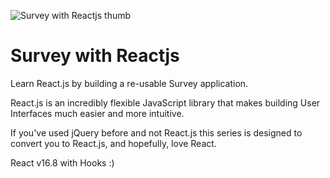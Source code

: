 ![Survey with Reactjs thumb](https://prod.smassets.net/assets/cms/cc/uploads/Screen-Shot-2020-06-17-at-2.51.59-PM.png)

# Survey with Reactjs

Learn React.js by building a re-usable Survey application. 

React.js is an incredibly flexible JavaScript library that makes building User Interfaces much easier and more intuitive. 

If you've used jQuery before and not React.js this series is designed to convert you to React.js, and hopefully, love React.

React v16.8 with Hooks :)

